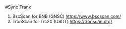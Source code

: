 #Sync Tranx

1. BscScan for BNB (GNSC)
    https://www.bscscan.com/
2. TronScan for Trc20 (USDT)
    https://tronscan.org/